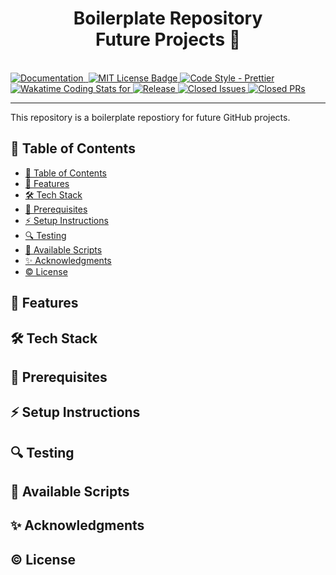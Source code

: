 <h1 align="center">Boilerplate Repository <br> Future Projects 🚀 </h1>

<div id="badges">
<br/>
<a href="">
	<img src="https://img.shields.io/badge/documentation-docs-orange" alt="Documentation"/>
</a>
<a href="">
    <img src="https://img.shields.io/badge/Web-live%20site-blue" alt=""/>
</a>
 <a href="https://github.com/vikiru/boilerplate/blob/main/LICENSE">
  <img src="https://img.shields.io/badge/license-MIT-aqua" alt="MIT License Badge"/>
 </a>
 <a href="https://github.com/prettier/prettier">
  <img src="https://img.shields.io/badge/code_style-prettier-ff69b4.svg?style=flat-square" alt="Code Style - Prettier"/>
 </a>
<br/>
 <a href="">
  <img src="https://wakatime.com/badge/github/vikiru/boilerplate.svg"
  alt="Wakatime Coding Stats for "/>
 </a>
  <a href="https://github.com/vikiru/boilerplate/releases">
  <img src="https://img.shields.io/github/v/release/vikiru/boilerplate" alt="Release"/>
 </a>
 <a href="https://github.com/vikiru/boilerplate/issues?q=is%3Aissue+is%3Aclosed">
  <img src="https://img.shields.io/github/issues-closed/vikiru/boilerplate" alt="Closed Issues"/>
 </a>
 <a href="https://github.com/vikiru/boilerplate/pulls?q=is%3Apr+is%3Aclosed">
  <img src="https://img.shields.io/github/issues-pr-closed/vikiru/boilerplate?label=closed%20prs" alt="Closed PRs"/>
 </a>
</div>

---

This repository is a boilerplate repostiory for future GitHub projects.

## 📖 Table of Contents

- [📖 Table of Contents](#-table-of-contents)
- [🌟 Features](#-features)
- [🛠️ Tech Stack](#️-tech-stack)
- [📝 Prerequisites](#-prerequisites)
- [⚡ Setup Instructions](#-setup-instructions)
- [🔍 Testing](#-testing)
- [📜 Available Scripts](#-available-scripts)
- [✨ Acknowledgments](#-acknowledgments)
- [©️ License](#️-license)

## 🌟 Features

## 🛠️ Tech Stack

## 📝 Prerequisites

## ⚡ Setup Instructions

## 🔍 Testing

## 📜 Available Scripts

## ✨ Acknowledgments

## ©️ License
